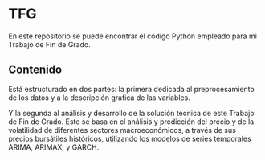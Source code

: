 # TFG
En este repositorio se puede encontrar el código Python empleado para mi Trabajo de Fin de Grado.

## Contenido
Está estructurado en dos partes: la primera dedicada al preprocesamiento de los datos y a la descripción grafica de las variables.

Y la segunda al análisis y desarrollo de la solución técnica de este Trabajo de Fin de Grado. Este se basa en el análisis y predicción del precio y de la volatilidad de diferentes sectores macroeconómicos, a través de sus precios bursátiles históricos, utilizando los modelos de series temporales ARIMA, ARIMAX, y GARCH. 
